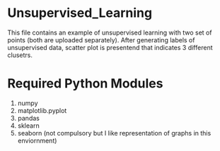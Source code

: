 # Unsupervised_Learning

This file contains an example of unsupervised learning with two set of points (both are uploaded separately).
After generating labels of unsupervised data, scatter plot is presentend that indicates 3 different clusetrs.

# Required Python Modules
1. numpy
2. matplotlib.pyplot
3. pandas
4. sklearn
5. seaborn (not compulsory but I like representation of graphs in this enviornment)
